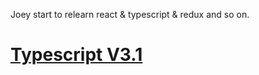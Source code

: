Joey start to relearn react & typescript & redux and so on.

# [Typescript V3.1](https://www.tslang.cn/docs/release-notes/typescript-3.1.html)